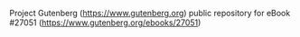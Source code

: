 Project Gutenberg (https://www.gutenberg.org) public repository for eBook #27051 (https://www.gutenberg.org/ebooks/27051)
